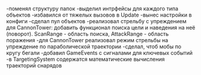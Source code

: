 -поменял структуру папок
-выделил интрфейсы для каждого типа объектов
-избавился от тяжелых вызовов в Update
-вынес настройки в конфиги
-сделал пул объектов
-реализовал стрельбу с упреждением для CannonTower: добавить функционал поиска цели и наведения на неё (поворот). ScanRange - область поиска, AttackRange - область поражения
-для CannonTower реализовал режим стрельбы на упреждение по параболической траектории
-сделал, чтоб мобы по кругу бегали
-добавил GameEvents с сигналами для ключевых событий
-в TargetingSystem содержатся математические вычисления траекторий снарядов
